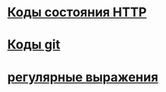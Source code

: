 # [Коды состояния HTTP](https://restapitutorial.ru/httpstatuscodes.HTML)
# [Коды git](https://secretive-grain-771.notion.site/1-29b30ec8b9134c79bf20bf82d6ef47e5)
# [регулярные выражения](https://ru.m.wikipedia.org/wiki/Регулярные_выражения)
